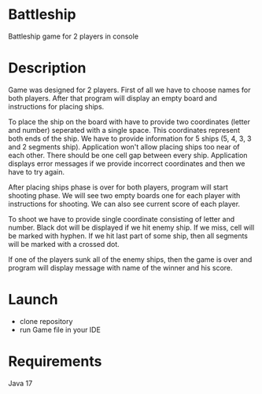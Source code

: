# Battleship
Battleship game for 2 players in console

# Description
Game was designed for 2 players. First of all we have to choose names for both players. After that program will display an empty board and instructions for placing ships.  

To place the ship on the board with have to provide two coordinates (letter and number) seperated with a single space. This coordinates represent both ends of the ship.
We have to provide information for 5 ships (5, 4, 3, 3 and 2 segments ship). Application won't allow placing ships too near of each other. There should be one cell gap between every ship.
Application displays error messages if we provide incorrect coordinates and then we have to try again.  

After placing ships phase is over for both players, program will start shooting phase. We will see two empty boards one for each player with instructions for shooting.
We can also see current score of each player.  

To shoot we have to provide single coordinate consisting of letter and number. Black dot will be displayed if we hit enemy ship. If we miss, cell will be marked with hyphen.
If we hit last part of some ship, then all segments will be marked with a crossed dot.  

If one of the players sunk all of the enemy ships, then the game is over and program will display message with name of the winner and his score.

# Launch
- clone repository
- run Game file in your IDE

# Requirements
Java 17
